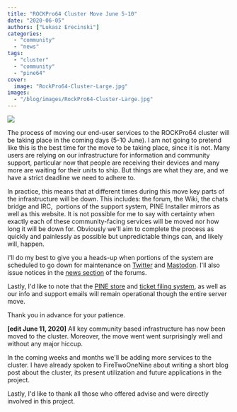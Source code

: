 ```yaml
---
title: "ROCKPro64 Cluster Move June 5-10"
date: "2020-06-05"
authors: ["Lukasz Erecinski"]
categories:
  - "community"
  - "news"
tags: 
  - "cluster"
  - "community"
  - "pine64"
cover: 
  image: "RockPro64-Cluster-Large.jpg"
images:
  - "/blog/images/RockPro64-Cluster-Large.jpg"
---
```


![](/blog/images/RockPro64-Cluster-Large.jpg)

The process of moving our end-user services to the ROCKPro64 cluster will be taking place in the coming days (5-10 June). I am not going to pretend like this is the best time for the move to be taking place, since it is not. Many users are relying on our infrastructure for information and community support, particular now that people are receiving their devices and many more are waiting for their units to ship. But things are what they are, and we have a strict deadline we need to adhere to.

In practice, this means that at different times during this move key parts of the infrastructure will be down. This includes: the forum, the Wiki, the chats bridge and IRC,  portions of the support system, PINE Installer mirrors as well as this website. It is not possible for me to say with certainty when exactly each of these community-facing services will be moved nor how long it will be down for. Obviously we'll aim to complete the process as quickly and painlessly as possible but unpredictable things can, and likely will, happen.

I'll do my best to give you a heads-up when portions of the system are scheduled to go down for maintenance on [Twitter](https://twitter.com/thepine64) and [Mastodon](https://fosstodon.org/@PINE64). I'll also issue notices in the [news section](https://forum.pine64.org/forumdisplay.php?fid=2) of the forums.

Lastly, I'd like to note that the [PINE store](https://pine64.com/) and [ticket filing system](http://support.pine64.org), as well as our info and support emails will remain operational though the entire server move.

Thank you in advance for your patience.

**\[edit June 11, 2020\]** All key community based infrastructure has now been moved to the cluster. Moreover, the move went went surprisingly well and without any major hiccup.

In the coming weeks and months we'll be adding more services to the cluster. I have already spoken to FireTwoOneNine about writing a short blog post about the cluster, its present utilization and future applications in the project.

Lastly, I'd like to thank all those who offered advise and were directly involved in this project.
